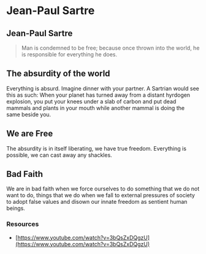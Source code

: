 # Jean-Paul Sartre

## Jean-Paul Sartre

> Man is condemned to be free; because once thrown into the world, he is responsible for everything he does.

## The absurdity of the world

Everything is absurd. Imagine dinner with your partner. A Sartrian would see this as such: When your planet has turned away from a distant hyrdogen explosion, you put your knees under a slab of carbon and put dead mammals and plants in your mouth while another mammal is doing the same beside you.

## We are Free

The absurdity is in itself liberating, we have true freedom. Everything is possible, we can cast away any shackles.

## Bad Faith

We are in bad faith when we force ourselves to do something that we do not want to do, things that we do when we fall to external pressures of society to adopt false values and disown our innate freedom as sentient human beings.

### Resources

* [https://www.youtube.com/watch?v=3bQsZxDQgzU](https://www.youtube.com/watch?v=3bQsZxDQgzU)
